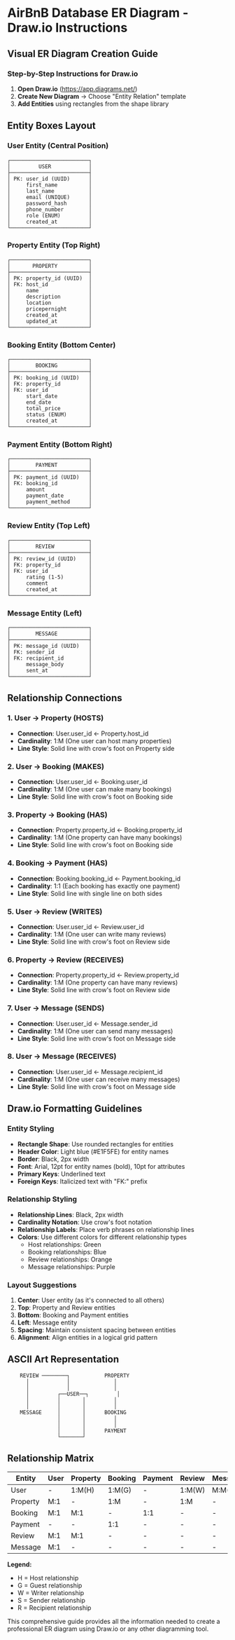 # AirBnB Database ER Diagram - Draw.io Instructions

## Visual ER Diagram Creation Guide

### Step-by-Step Instructions for Draw.io

1. **Open Draw.io** (<https://app.diagrams.net/>)
2. **Create New Diagram** → Choose "Entity Relation" template
3. **Add Entities** using rectangles from the shape library

## Entity Boxes Layout

### User Entity (Central Position)

```text
┌─────────────────────────┐
│         USER            │
├─────────────────────────┤
│ PK: user_id (UUID)      │
│     first_name          │
│     last_name           │
│     email (UNIQUE)      │
│     password_hash       │
│     phone_number        │
│     role (ENUM)         │
│     created_at          │
└─────────────────────────┘
```

### Property Entity (Top Right)

```text
┌─────────────────────────┐
│       PROPERTY          │
├─────────────────────────┤
│ PK: property_id (UUID)  │
│ FK: host_id             │
│     name                │
│     description         │
│     location            │
│     pricepernight       │
│     created_at          │
│     updated_at          │
└─────────────────────────┘
```

### Booking Entity (Bottom Center)

```text
┌─────────────────────────┐
│        BOOKING          │
├─────────────────────────┤
│ PK: booking_id (UUID)   │
│ FK: property_id         │
│ FK: user_id             │
│     start_date          │
│     end_date            │
│     total_price         │
│     status (ENUM)       │
│     created_at          │
└─────────────────────────┘
```

### Payment Entity (Bottom Right)

```text
┌─────────────────────────┐
│        PAYMENT          │
├─────────────────────────┤
│ PK: payment_id (UUID)   │
│ FK: booking_id          │
│     amount              │
│     payment_date        │
│     payment_method      │
└─────────────────────────┘
```

### Review Entity (Top Left)

```text
┌─────────────────────────┐
│        REVIEW           │
├─────────────────────────┤
│ PK: review_id (UUID)    │
│ FK: property_id         │
│ FK: user_id             │
│     rating (1-5)        │
│     comment             │
│     created_at          │
└─────────────────────────┘
```

### Message Entity (Left)

```text
┌─────────────────────────┐
│        MESSAGE          │
├─────────────────────────┤
│ PK: message_id (UUID)   │
│ FK: sender_id           │
│ FK: recipient_id        │
│     message_body        │
│     sent_at             │
└─────────────────────────┘
```

## Relationship Connections

### 1. User → Property (HOSTS)

- **Connection**: User.user_id ← Property.host_id
- **Cardinality**: 1:M (One user can host many properties)
- **Line Style**: Solid line with crow's foot on Property side

### 2. User → Booking (MAKES)

- **Connection**: User.user_id ← Booking.user_id
- **Cardinality**: 1:M (One user can make many bookings)
- **Line Style**: Solid line with crow's foot on Booking side

### 3. Property → Booking (HAS)

- **Connection**: Property.property_id ← Booking.property_id
- **Cardinality**: 1:M (One property can have many bookings)
- **Line Style**: Solid line with crow's foot on Booking side

### 4. Booking → Payment (HAS)

- **Connection**: Booking.booking_id ← Payment.booking_id
- **Cardinality**: 1:1 (Each booking has exactly one payment)
- **Line Style**: Solid line with single line on both sides

### 5. User → Review (WRITES)

- **Connection**: User.user_id ← Review.user_id
- **Cardinality**: 1:M (One user can write many reviews)
- **Line Style**: Solid line with crow's foot on Review side

### 6. Property → Review (RECEIVES)

- **Connection**: Property.property_id ← Review.property_id
- **Cardinality**: 1:M (One property can have many reviews)
- **Line Style**: Solid line with crow's foot on Review side

### 7. User → Message (SENDS)

- **Connection**: User.user_id ← Message.sender_id
- **Cardinality**: 1:M (One user can send many messages)
- **Line Style**: Solid line with crow's foot on Message side

### 8. User → Message (RECEIVES)

- **Connection**: User.user_id ← Message.recipient_id
- **Cardinality**: 1:M (One user can receive many messages)
- **Line Style**: Solid line with crow's foot on Message side

## Draw.io Formatting Guidelines

### Entity Styling

- **Rectangle Shape**: Use rounded rectangles for entities
- **Header Color**: Light blue (#E1F5FE) for entity names
- **Border**: Black, 2px width
- **Font**: Arial, 12pt for entity names (bold), 10pt for attributes
- **Primary Keys**: Underlined text
- **Foreign Keys**: Italicized text with "FK:" prefix

### Relationship Styling

- **Relationship Lines**: Black, 2px width
- **Cardinality Notation**: Use crow's foot notation
- **Relationship Labels**: Place verb phrases on relationship lines
- **Colors**: Use different colors for different relationship types
  - Host relationships: Green
  - Booking relationships: Blue
  - Review relationships: Orange
  - Message relationships: Purple

### Layout Suggestions

1. **Center**: User entity (as it's connected to all others)
2. **Top**: Property and Review entities
3. **Bottom**: Booking and Payment entities
4. **Left**: Message entity
5. **Spacing**: Maintain consistent spacing between entities
6. **Alignment**: Align entities in a logical grid pattern

## ASCII Art Representation

```text
    REVIEW ────────┐           PROPERTY
      │            │              │
      │            │              │
      │         ┌──USER──┐         │
      │         │       │         │
      │         │       │         │
    MESSAGE     │       │      BOOKING
                │       │         │
                │       │         │
                │       │      PAYMENT
                └───────┘
```

## Relationship Matrix

| Entity    | User | Property | Booking | Payment | Review | Message |
|-----------|------|----------|---------|---------|--------|---------|
| User      | -    | 1:M(H)   | 1:M(G)  | -       | 1:M(W) | M:M(S/R)|
| Property  | M:1  | -        | 1:M     | -       | 1:M    | -       |
| Booking   | M:1  | M:1      | -       | 1:1     | -      | -       |
| Payment   | -    | -        | 1:1     | -       | -      | -       |
| Review    | M:1  | M:1      | -       | -       | -      | -       |
| Message   | M:1  | -        | -       | -       | -      | -       |

**Legend:**

- H = Host relationship
- G = Guest relationship  
- W = Writer relationship
- S = Sender relationship
- R = Recipient relationship

This comprehensive guide provides all the information needed to create a professional ER diagram using Draw.io or any other diagramming tool.
